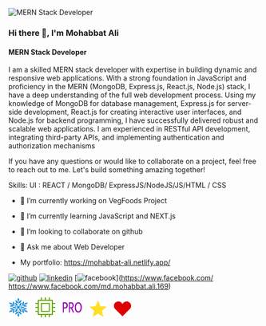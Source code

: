 ![MERN Stack Developer](https://i.ibb.co/wpmrQ49/MErn-stack-developer.jpg)
### Hi there 👋, I'm Mohabbat Ali
#### MERN Stack Developer

I am a skilled MERN stack developer with expertise in building dynamic and responsive web applications. With a strong foundation in JavaScript and proficiency in the MERN (MongoDB, Express.js, React.js, Node.js) stack, I have a deep understanding of the full web development process.
Using my knowledge of MongoDB for database management, Express.js for server-side development, React.js for creating interactive user interfaces, and Node.js for backend programming, I have successfully delivered robust and scalable web applications. I am experienced in RESTful API development, integrating third-party APIs, and implementing authentication and authorization mechanisms

If you have any questions or would like to collaborate on a project, feel free to reach out to me. Let's build something amazing together!

Skills:  UI : REACT / MongoDB/ ExpressJS/NodeJS/JS/HTML / CSS

- 🔭 I’m currently working on VegFoods Project 
- 🌱 I’m currently learning  JavaScript  and NEXT.js 
- 👯 I’m looking to collaborate on github 
- 💬 Ask me about Web Developer

- My portfolio:  https://mohabbat-ali.netlify.app/


[<img src='https://cdn.jsdelivr.net/npm/simple-icons@3.0.1/icons/github.svg' alt='github' height='40'>](https://github.com/https://github.com/mdali017)  [<img src='https://cdn.jsdelivr.net/npm/simple-icons@3.0.1/icons/linkedin.svg' alt='linkedin' height='40'>](https://www.linkedin.com/in/https://www.linkedin.com/in/md-mohabbat-ali-052b31237//)  [<img src='https://cdn.jsdelivr.net/npm/simple-icons@3.0.1/icons/facebook.svg' alt='facebook' height='40'>](https://www.facebook.com/ https://www.facebook.com/md.mohabbat.ali.169)  

<a href='https://archiveprogram.github.com/'><img src='https://raw.githubusercontent.com/acervenky/animated-github-badges/master/assets/acbadge.gif' width='40' height='40'></a> <a href='https://docs.github.com/en/developers'><img src='https://raw.githubusercontent.com/acervenky/animated-github-badges/master/assets/devbadge.gif' width='40' height='40'></a> <a href='https://github.com/pricing'><img src='https://raw.githubusercontent.com/acervenky/animated-github-badges/master/assets/pro.gif' width='40' height='40'></a> <a href='https://stars.github.com/'><img src='https://raw.githubusercontent.com/acervenky/animated-github-badges/master/assets/starbadge.gif' width='35' height='35'></a> <a href='https://docs.github.com/en/github/supporting-the-open-source-community-with-github-sponsors'><img src='https://raw.githubusercontent.com/acervenky/animated-github-badges/master/assets/sponsorbadge.gif' width='35' height='35'></a> 


